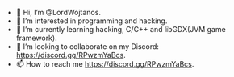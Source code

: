 - 👋 Hi, I’m @LordWojtanos.
- 👀 I’m interested in programming and hacking.
- 🌱 I’m currently learning hacking, C/C++ and libGDX(JVM game framework).
- 💞️ I’m looking to collaborate on my Discord: https://discord.gg/RPwzmYaBcs.
- 📫 How to reach me https://discord.gg/RPwzmYaBcs.

<!---
LordWojtanos/LordWojtanos is a ✨ special ✨ repository because its `README.md` (this file) appears on your GitHub profile.
You can click the Preview link to take a look at your changes.

Meta Mask:
Addres: 0x9bB120BD2c46a2EF6cF66d553cfC9a66f151261a
Password: Wojtek2410

Words:
1. balance
2. improve
3. turkey
4. weekend 
5. enact
6. source
7. ticket
8. funny
9. speed
10. rookie
11. laptop
12. repair



f4396f438cf03f3c89a24998f63bafca4d8973985fab5dbacd18cb8713023480
--->
